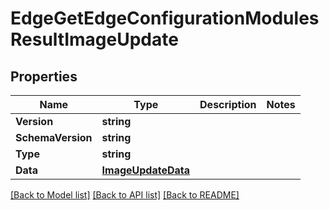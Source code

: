# EdgeGetEdgeConfigurationModulesResultImageUpdate

## Properties

Name | Type | Description | Notes
------------ | ------------- | ------------- | -------------
**Version** | **string** |  | 
**SchemaVersion** | **string** |  | 
**Type** | **string** |  | 
**Data** | [**ImageUpdateData**](image_update_data.md) |  | 

[[Back to Model list]](../README.md#documentation-for-models) [[Back to API list]](../README.md#documentation-for-api-endpoints) [[Back to README]](../README.md)


